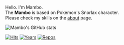 <!--
**kdevkr/kdevkr** is a ✨ _special_ ✨ repository because its `README.md` (this file) appears on your GitHub profile.

Here are some ideas to get you started:

- 🔭 I’m currently working on ...
- 🌱 I’m currently learning ...
- 👯 I’m looking to collaborate on ...
- 🤔 I’m looking for help with ...
- 💬 Ask me about ...
- 📫 How to reach me: ...
- 😄 Pronouns: ...
- ⚡ Fun fact: ...
-->

Hello. I'm Mambo.  
The **Mambo** is based on Pokemon's Snorlax character.  
Please check my skills on the [about](https://kdevkr.github.io/about/) page.

![Mambo's GitHub stats](https://github-readme-stats.vercel.app/api?username=kdevkr&theme=vue-dark&show_icons=true)

[![Hits](https://hits.seeyoufarm.com/api/count/incr/badge.svg?url=https%3A%2F%2Fgithub.com%2Fkdevkr&count_bg=%2379C83D&title_bg=%23555555&icon=&icon_color=%23E7E7E7&title=hits&edge_flat=false)](https://hits.seeyoufarm.com)
[![Years](https://badges.pufler.dev/years/kdevkr)](https://badges.pufler.dev)
[![Repos](https://badges.pufler.dev/repos/kdevkr)](https://badges.pufler.dev)
